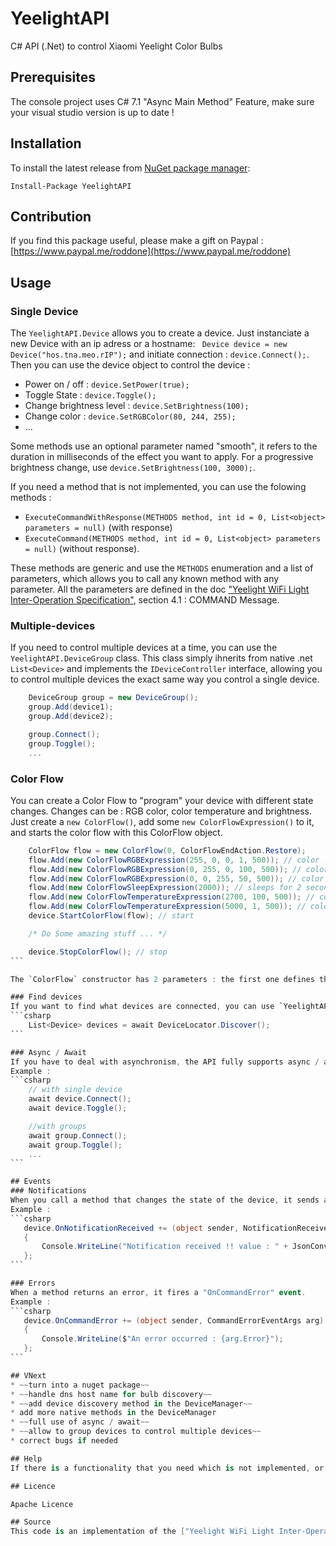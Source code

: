 # YeelightAPI
C# API (.Net) to control Xiaomi Yeelight Color Bulbs

## Prerequisites
The console project uses C# 7.1 "Async Main Method" Feature, make sure your visual studio version is up to date !

## Installation
To install the latest release from [NuGet package manager](https://www.nuget.org/packages/YeelightAPI/):

    Install-Package YeelightAPI

## Contribution
If you find this package useful, please make a gift on Paypal : [https://www.paypal.me/roddone](https://www.paypal.me/roddone)

## Usage
### Single Device
The `YeelightAPI.Device` allows you to create a device. Just instanciate a new Device with an ip adress or a hostname: ` Device device = new Device("hos.tna.meo.rIP");` and initiate connection : `device.Connect();`.
Then you can use the device object to control the device : 
* Power on / off : `device.SetPower(true);`
* Toggle State : `device.Toggle();`
* Change brightness level : `device.SetBrightness(100);`
* Change color : `device.SetRGBColor(80, 244, 255);`
* ...

Some methods use an optional parameter named "smooth", it refers to the duration in milliseconds of the effect you want to apply. For a progressive brightness change, use `device.SetBrightness(100, 3000);`.

If you need a method that is not implemented, you can use the folowing methods :
* `ExecuteCommandWithResponse(METHODS method, int id = 0, List<object> parameters = null)` (with response) 
* `ExecuteCommand(METHODS method, int id = 0, List<object> parameters = null)` (without response).

These methods are generic and use the `METHODS` enumeration and a list of parameters, which allows you to call any known method with any parameter.
All the parameters are defined in the doc ["Yeelight WiFi Light Inter-Operation Specification"](http://www.yeelight.com/download/Yeelight_Inter-Operation_Spec.pdf "Link to Yeelight WiFi Light Inter-Operation Specification"), section 4.1 : COMMAND Message.

### Multiple-devices
If you need to control multiple devices at a time, you can use the `YeelightAPI.DeviceGroup` class. 
This class simply ihnerits from native .net `List<Device>` and implements the `IDeviceController` interface, allowing you to control multiple devices the exact same way you control a single device.
```csharp
	DeviceGroup group = new DeviceGroup();
	group.Add(device1);
	group.Add(device2);

	group.Connect();
	group.Toggle();
	...
```

### Color Flow
You can create a Color Flow to "program" your device with different state changes. Changes can be : RGB color, color temperature and brightness.
Just create a `new ColorFlow()`, add some `new ColorFlowExpression()` to it, and starts the color flow with this ColorFlow object.
````csharp
    ColorFlow flow = new ColorFlow(0, ColorFlowEndAction.Restore);
    flow.Add(new ColorFlowRGBExpression(255, 0, 0, 1, 500)); // color : red / brightness : 1% / duration : 500
    flow.Add(new ColorFlowRGBExpression(0, 255, 0, 100, 500)); // color : green / brightness : 100% / duration : 500
    flow.Add(new ColorFlowRGBExpression(0, 0, 255, 50, 500)); // color : blue / brightness : 50% / duration : 500
    flow.Add(new ColorFlowSleepExpression(2000)); // sleeps for 2 seconds
    flow.Add(new ColorFlowTemperatureExpression(2700, 100, 500)); // color temperature : 2700k / brightness : 100 / duration : 500
    flow.Add(new ColorFlowTemperatureExpression(5000, 1, 500)); // color temperature : 5000k / brightness : 100 / duration : 500
    device.StartColorFlow(flow); // start

	/* Do Some amazing stuff ... */

	device.StopColorFlow(); // stop
```

The `ColorFlow` constructor has 2 parameters : the first one defines the number of repetitions (or 0 for infinite), the second one defines what to do when the flow is stopped. you can choose to restore to the previous state, keep the last state or turn off the device.

### Find devices
If you want to find what devices are connected, you can use `YeelightAPI.DeviceLocator` to find them : 
```csharp
	List<Device> devices = await DeviceLocator.Discover();
```

### Async / Await
If you have to deal with asynchronism, the API fully supports async / await. The methos are the same, but they have a "Async" suffix.
Example : 
```csharp
	// with single device
	await device.Connect();
	await device.Toggle();

	//with groups
	await group.Connect();
	await group.Toggle();
	...
```

## Events
### Notifications
When you call a method that changes the state of the device, it sends a notification to inform that its state really change. You can receive these notification using the "OnNotificationReceived" event.
Example : 
```csharp
   device.OnNotificationReceived += (object sender, NotificationReceivedEventArgs arg) =>
   {
       Console.WriteLine("Notification received !! value : " + JsonConvert.SerializeObject(arg.Result));
   };
```

### Errors
When a method returns an error, it fires a "OnCommandError" event.
Example : 
```csharp
   device.OnCommandError += (object sender, CommandErrorEventArgs arg) =>
   {
       Console.WriteLine($"An error occurred : {arg.Error}");
   };
```

## VNext
* ~~turn into a nuget package~~
* ~~handle dns host name for bulb discovery~~
* ~~add device discovery method in the DeviceManager~~
* add more native methods in the DeviceManager
* ~~full use of async / await~~
* ~~allow to group devices to control multiple devices~~
* correct bugs if needed

## Help
If there is a functionality that you need which is not implemented, or even worse if there is a bug, you can create a pull request or contacts me at ["romain.oddone.github@outlook.com"](mailto:romain.oddone.github@outlook.com)

## Licence

Apache Licence

## Source
This code is an implementation of the ["Yeelight WiFi Light Inter-Operation Specification"](http://www.yeelight.com/download/Yeelight_Inter-Operation_Spec.pdf "Link to Yeelight WiFi Light Inter-Operation Specification") as defined on January 1st, 2018

